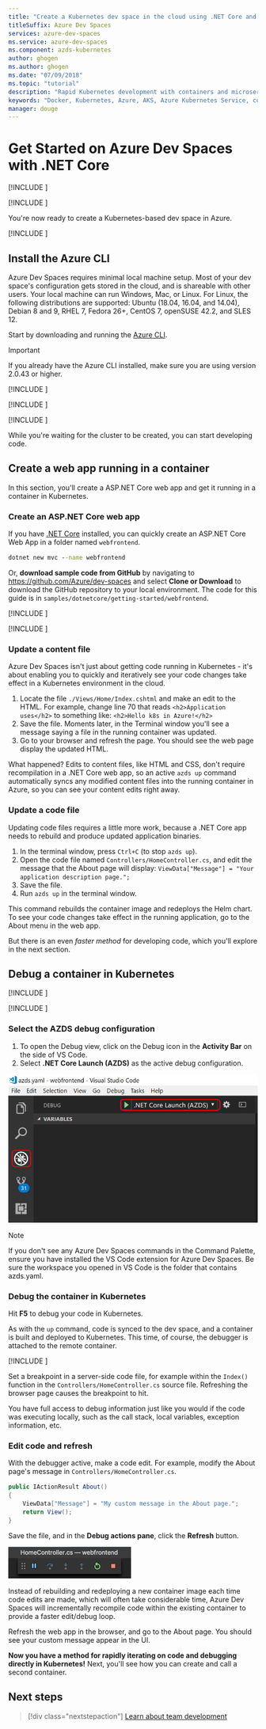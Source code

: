 ```yaml
---
title: "Create a Kubernetes dev space in the cloud using .NET Core and VS Code| Microsoft Docs"
titleSuffix: Azure Dev Spaces
services: azure-dev-spaces
ms.service: azure-dev-spaces
ms.component: azds-kubernetes
author: ghogen
ms.author: ghogen
ms.date: "07/09/2018"
ms.topic: "tutorial"
description: "Rapid Kubernetes development with containers and microservices on Azure"
keywords: "Docker, Kubernetes, Azure, AKS, Azure Kubernetes Service, containers"
manager: douge
---
```

# Get Started on Azure Dev Spaces with .NET Core

[!INCLUDE [](includes/learning-objectives.md)]

[!INCLUDE [](includes/see-troubleshooting.md)]

You're now ready to create a Kubernetes-based dev space in Azure.

[!INCLUDE [](includes/portal-aks-cluster.md)]

## Install the Azure CLI
Azure Dev Spaces requires minimal local machine setup. Most of your dev space's configuration gets stored in the cloud, and is shareable with other users. Your local machine can run Windows, Mac, or Linux. For Linux, the following distributions are supported: Ubuntu (18.04, 16.04, and 14.04), Debian 8 and 9, RHEL 7, Fedora 26+, CentOS 7, openSUSE 42.2, and SLES 12.

Start by downloading and running the [Azure CLI](/cli/azure/install-azure-cli?view=azure-cli-latest). 

> [!IMPORTANT]
> If you already have the Azure CLI installed, make sure you are using version 2.0.43 or higher.

[!INCLUDE [](includes/sign-into-azure.md)]

[!INCLUDE [](includes/use-dev-spaces.md)]

[!INCLUDE [](includes/install-vscode-extension.md)]

While you're waiting for the cluster to be created, you can start developing code.

## Create a web app running in a container

In this section, you'll create a ASP.NET Core web app and get it running in a container in Kubernetes.

### Create an ASP.NET Core web app
If you have [.NET Core](https://www.microsoft.com/net) installed, you can quickly create an ASP.NET Core Web App in a folder named `webfrontend`.
    
```cmd
dotnet new mvc --name webfrontend
```

Or, **download sample code from GitHub** by navigating to https://github.com/Azure/dev-spaces and select **Clone or Download** to download the GitHub repository to your local environment. The code for this guide is in `samples/dotnetcore/getting-started/webfrontend`.

[!INCLUDE [](includes/azds-prep.md)]

[!INCLUDE [](includes/build-run-k8s-cli.md)]

### Update a content file
Azure Dev Spaces isn't just about getting code running in Kubernetes - it's about enabling you to quickly and iteratively see your code changes take effect in a Kubernetes environment in the cloud.

1. Locate the file `./Views/Home/Index.cshtml` and make an edit to the HTML. For example, change line 70 that reads `<h2>Application uses</h2>` to something like: `<h2>Hello k8s in Azure!</h2>`
1. Save the file. Moments later, in the Terminal window you'll see a message saying a file in the running container was updated.
1. Go to your browser and refresh the page. You should see the web page display the updated HTML.

What happened? Edits to content files, like HTML and CSS, don't require recompilation in a .NET Core web app, so an active `azds up` command automatically syncs any modified content files into the running container in Azure, so you can see your content edits right away.

### Update a code file
Updating code files requires a little more work, because a .NET Core app needs to rebuild and produce updated application binaries.

1. In the terminal window, press `Ctrl+C` (to stop `azds up`).
1. Open the code file named `Controllers/HomeController.cs`, and edit the message that the About page will display: `ViewData["Message"] = "Your application description page.";`
1. Save the file.
1. Run  `azds up` in the terminal window. 

This command rebuilds the container image and redeploys the Helm chart. To see your code changes take effect in the running application, go to the About menu in the web app.


But there is an even *faster method* for developing code, which you'll explore in the next section. 

## Debug a container in Kubernetes

[!INCLUDE [](includes/debug-intro.md)]

[!INCLUDE [](includes/init-debug-assets-vscode.md)]


### Select the AZDS debug configuration
1. To open the Debug view, click on the Debug icon in the **Activity Bar** on the side of VS Code.
1. Select **.NET Core Launch (AZDS)** as the active debug configuration.

![](media/get-started-netcore/debug-configuration.png)

> [!Note]
> If you don't see any Azure Dev Spaces commands in the Command Palette, ensure you have installed the VS Code extension for Azure Dev Spaces. Be sure the workspace you opened in VS Code is the folder that contains azds.yaml.


### Debug the container in Kubernetes
Hit **F5** to debug your code in Kubernetes.

As with the `up` command, code is synced to the dev space, and a container is built and deployed to Kubernetes. This time, of course, the debugger is attached to the remote container.

[!INCLUDE [](includes/tip-vscode-status-bar-url.md)]

Set a breakpoint in a server-side code file, for example within the `Index()` function in the `Controllers/HomeController.cs` source file. Refreshing the browser page causes the breakpoint to hit.

You have full access to debug information just like you would if the code was executing locally, such as the call stack, local variables, exception information, etc.

### Edit code and refresh
With the debugger active, make a code edit. For example, modify the About page's message in `Controllers/HomeController.cs`. 

```csharp
public IActionResult About()
{
    ViewData["Message"] = "My custom message in the About page.";
    return View();
}
```

Save the file, and in the **Debug actions pane**, click the **Refresh** button. 

![](media/get-started-netcore/debug-action-refresh.png)

Instead of rebuilding and redeploying a new container image each time code edits are made, which will often take considerable time, Azure Dev Spaces will incrementally recompile code within the existing container to provide a faster edit/debug loop.

Refresh the web app in the browser, and go to the About page. You should see your custom message appear in the UI.

**Now you have a method for rapidly iterating on code and debugging directly in Kubernetes!** Next, you'll see how you can create and call a second container.

## Next steps

> [!div class="nextstepaction"]
> [Learn about team development](team-development-netcore.md)
